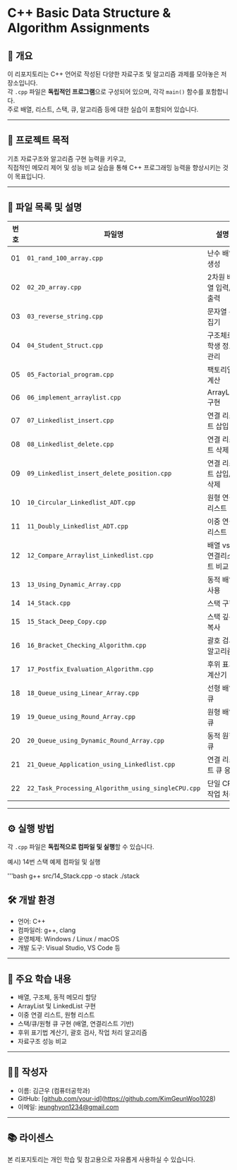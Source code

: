 # C++ Basic Data Structure & Algorithm Assignments

## 📘 개요

이 리포지토리는 C++ 언어로 작성된 다양한 자료구조 및 알고리즘 과제를 모아놓은 저장소입니다.  
각 `.cpp` 파일은 **독립적인 프로그램**으로 구성되어 있으며, 각각 `main()` 함수를 포함합니다.  
주로 배열, 리스트, 스택, 큐, 알고리즘 등에 대한 실습이 포함되어 있습니다.

---

## 🎯 프로젝트 목적

기초 자료구조와 알고리즘 구현 능력을 키우고,  
직접적인 메모리 제어 및 성능 비교 실습을 통해 C++ 프로그래밍 능력을 향상시키는 것이 목표입니다.

---

## 📂 파일 목록 및 설명

| 번호 | 파일명                                      | 설명                          |
|------|---------------------------------------------|-------------------------------|
| 01   | `01_rand_100_array.cpp`                     | 난수 배열 생성                |
| 02   | `02_2D_array.cpp`                           | 2차원 배열 입력/출력         |
| 03   | `03_reverse_string.cpp`                     | 문자열 뒤집기                |
| 04   | `04_Student_Struct.cpp`                     | 구조체로 학생 정보 관리       |
| 05   | `05_Factorial_program.cpp`                  | 팩토리얼 계산                |
| 06   | `06_implement_arraylist.cpp`                | ArrayList 구현               |
| 07   | `07_Linkedlist_insert.cpp`                  | 연결 리스트 삽입             |
| 08   | `08_Linkedlist_delete.cpp`                  | 연결 리스트 삭제             |
| 09   | `09_Linkedlist_insert_delete_position.cpp`  | 연결 리스트 삽입/삭제        |
| 10   | `10_Circular_Linkedlist_ADT.cpp`            | 원형 연결 리스트             |
| 11   | `11_Doubly_Linkedlist_ADT.cpp`              | 이중 연결 리스트             |
| 12   | `12_Compare_Arraylist_Linkedlist.cpp`       | 배열 vs 연결리스트 비교      |
| 13   | `13_Using_Dynamic_Array.cpp`                | 동적 배열 사용               |
| 14   | `14_Stack.cpp`                              | 스택 구현                    |
| 15   | `15_Stack_Deep_Copy.cpp`                    | 스택 깊은 복사               |
| 16   | `16_Bracket_Checking_Algorithm.cpp`         | 괄호 검사 알고리즘           |
| 17   | `17_Postfix_Evaluation_Algorithm.cpp`       | 후위 표기 계산기             |
| 18   | `18_Queue_using_Linear_Array.cpp`           | 선형 배열 큐                 |
| 19   | `19_Queue_using_Round_Array.cpp`            | 원형 배열 큐                 |
| 20   | `20_Queue_using_Dynamic_Round_Array.cpp`    | 동적 원형 큐                 |
| 21   | `21_Queue_Application_using_Linkedlist.cpp` | 연결 리스트 큐 응용          |
| 22   | `22_Task_Processing_Algorithm_using_singleCPU.cpp` | 단일 CPU 작업 처리    |

---

## ⚙️ 실행 방법

각 `.cpp` 파일은 **독립적으로 컴파일 및 실행**할 수 있습니다.

예시) 14번 스택 예제 컴파일 및 실행

'''bash
g++ src/14_Stack.cpp -o stack
./stack

## 🛠️ 개발 환경

- 언어: C++
- 컴파일러: g++, clang
- 운영체제: Windows / Linux / macOS
- 개발 도구: Visual Studio, VS Code 등

---

## 🧠 주요 학습 내용

- 배열, 구조체, 동적 메모리 할당
- ArrayList 및 LinkedList 구현
- 이중 연결 리스트, 원형 리스트
- 스택/큐/원형 큐 구현 (배열, 연결리스트 기반)
- 후위 표기법 계산기, 괄호 검사, 작업 처리 알고리즘
- 자료구조 성능 비교

---

## 🙋‍♂️ 작성자

- 이름: 김근우 (컴퓨터공학과)
- GitHub: [[github.com/your-id](https://github.com/your-id)](https://github.com/KimGeunWoo1028) <!-- 수정 필요 -->
- 이메일: jeunghyon1234@gmail.com

---

## 📚 라이센스

본 리포지토리는 개인 학습 및 참고용으로 자유롭게 사용하실 수 있습니다.
